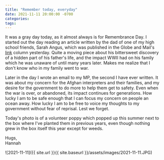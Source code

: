 ```yaml
---
title: "Remember today, everyday"
date: 2021-11-11 20:00:00 -0700
categories:
tags:
---
```


It was a gray day today, as it almost always is for Remembrance Day. I started out the day reading an article written by the dad of one of my high school friends, Sarah Angus, which was published in the Globe and Mail's [link](https://www.theglobeandmail.com/life/first-person/article-war-records-told-me-so-much-more-about-the-father-i-never-really-knew/ "First Person") column yesterday. Quite a moving piece about his bittersweet discovery of a hidden part of his father's life, and the impact WWII had on his family which he was unaware of until many years later. Makes me realize that I don't know who in my family went to war.

Later in the day I wrote an email to my MP, the second I have ever written. It was about my concern for the Afghan interpreters and their families, and my desire for the government to do more to help them get to safety. Even when the war is over, or abandoned, its impact continues for generations. How lucky I am to be safe enough that I can focus my concern on people an ocean away. How lucky I am to be free to voice my thoughts to my government without fear of reprisal. Lest we forget.

Today's photo is of a volunteer poppy which popped up this summer next to the box where I've planted them in previous years, even though nothing grew in the box itself this year except for weeds.

Hugs,<br />
Hannah

![2021-11-11]({{ site.url }}{{ site.baseurl }}/assets/images/2021-11-11.JPG)
